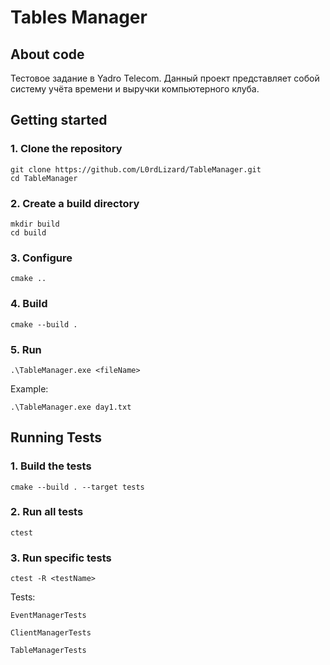 # Tables Manager

## About code

Тестовое задание в Yadro Telecom.
Данный проект представляет собой систему учёта времени и выручки компьютерного клуба.

## Getting started
### 1. Clone the repository
```
git clone https://github.com/L0rdLizard/TableManager.git
cd TableManager
```

### 2. Create a build directory
```
mkdir build
cd build
```

### 3. Configure
```
cmake ..
```

### 4. Build 
```
cmake --build .
```

### 5. Run
```
.\TableManager.exe <fileName>
```

Example:
```
.\TableManager.exe day1.txt
```


## Running Tests


### 1. Build the tests
```
cmake --build . --target tests
```

### 2. Run all tests
```
ctest
```

### 3. Run specific tests
```
ctest -R <testName>
```

Tests:
```
EventManagerTests
```

```
ClientManagerTests
```

```
TableManagerTests
```
